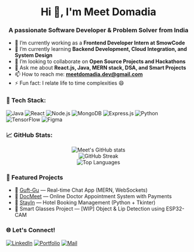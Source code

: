 <h1 align="center">Hi 👋, I'm Meet Domadia</h1>
<h3 align="center">A passionate Software Developer & Problem Solver from India</h3>

- 🔭 I’m currently working as a **Frontend Developer Intern at SmowCode**
- 🌱 I’m currently learning **Backend Development, Cloud Integration, and System Design**
- 👯 I’m looking to collaborate on **Open Source Projects and Hackathons**
- 💬 Ask me about **React.js, Java, MERN stack, DSA, and Smart Projects**
- 📫 How to reach me: **meetdomadia.dev@gmail.com**
- ⚡ Fun fact: I relate life to time complexities 😄

### 🚀 Tech Stack:
![Java](https://img.shields.io/badge/Java-ED8B00?style=for-the-badge&logo=java&logoColor=white)
![React](https://img.shields.io/badge/React-20232A?style=for-the-badge&logo=react&logoColor=61DAFB)
![Node.js](https://img.shields.io/badge/Node.js-339933?style=for-the-badge&logo=nodedotjs&logoColor=white)
![MongoDB](https://img.shields.io/badge/MongoDB-4EA94B?style=for-the-badge&logo=mongodb&logoColor=white)
![Express.js](https://img.shields.io/badge/Express.js-000000?style=for-the-badge&logo=express&logoColor=white)
![Python](https://img.shields.io/badge/Python-14354C?style=for-the-badge&logo=python&logoColor=white)
![TensorFlow](https://img.shields.io/badge/TensorFlow-FF6F00?style=for-the-badge&logo=tensorflow&logoColor=white)
![Figma](https://img.shields.io/badge/Figma-000000?style=for-the-badge&logo=figma&logoColor=white)

### 📈 GitHub Stats:
<p align="center">
  <img src="https://github-readme-stats.vercel.app/api?username=meetdomadia&show_icons=true&theme=tokyonight" alt="Meet's GitHub stats"/>
  <br />
  <img src="https://github-readme-streak-stats.herokuapp.com/?user=meetdomadia&theme=tokyonight" alt="GitHub Streak"/>
  <br />
  <img src="https://github-readme-stats.vercel.app/api/top-langs/?username=meetdomadia&layout=compact&theme=tokyonight" alt="Top Languages"/>
</p>

### 📌 Featured Projects
- 💬 [Guft-Gu](https://github.com/meetdomadia/Guft-Gu) — Real-time Chat App (MERN, WebSockets)
- 🏥 [DocMeet](https://github.com/meetdomadia/DocMeet) — Online Doctor Appointment System with Payments
- 🏨 [StayIn](https://github.com/meetdomadia/StayIn) — Hotel Booking Management (Python + Tkinter)
- 🧠 Smart Glasses Project — [WIP] Object & Lip Detection using ESP32-CAM

### 🌐 Let's Connect!
[![LinkedIn](https://img.shields.io/badge/-LinkedIn-blue?style=flat-square&logo=Linkedin&logoColor=white&link=https://www.linkedin.com/in/meetdomadia/)](https://www.linkedin.com/in/meetdomadia/)
[![Portfolio](https://img.shields.io/badge/-Portfolio-orange?style=flat-square&logo=appveyor&link=https://your-portfolio-link)](https://your-portfolio-link)
[![Mail](https://img.shields.io/badge/-Email-red?style=flat-square&logo=Gmail&logoColor=white&link=mailto:meetdomadia201684@gmail.com)](mailto:meetdomadia201684@gmail.com)
